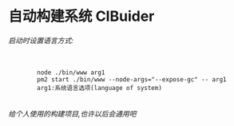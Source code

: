 #  自动构建系统 CIBuider #

###### 启动时设置语言方式: ######
<pre>
    <code>
        node ./bin/www arg1
        pm2 start ./bin/www --node-args="--expose-gc" -- arg1
        arg1:系统语言选项(language of system)
    </code>
</pre>

###### 给个人使用的构建项目,也许以后会通用吧 ######